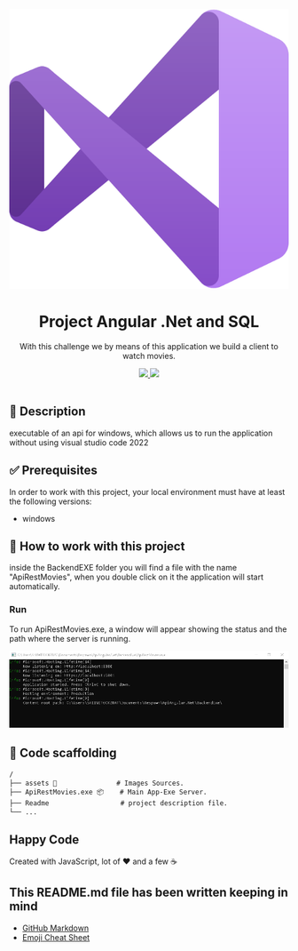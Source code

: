 <p align="center">
  <img src="./assets/pres.jpg" width="600" />
</p>
<h1 align="center">Project Angular .Net and SQL</h1>

<p align="center">With this challenge we by means of this application we build a client to watch movies.</p>

<p align="center">
  <a title="Twitter: Jose_leonardo" href="https://www.linkedin.com/in/jose-leonardo-poveda/">
    <img src="https://img.shields.io/badge/LinkedIn-0077B5?style=for-the-badge&logo=linkedin&logoColor=white">
  </a>  
  <a title="Github: Sponsors" href="https://github.com/shiwirockztar">
    <img src="https://img.shields.io/twitter/url?color=032f62&label=Github%20%40Shiwirockztar&logo=github&logoColor=FFFFFF&style=flat-square&url=https%3A%2F%2Fgithub.com%2Fsponsors%2FShiwirockztar">
  </a>
  <br />
  <br />
</p>

## 🔖 Description

executable of an api for windows, which allows us to run the application without using visual studio code 2022

## ✅ Prerequisites

In order to work with this project, your local environment must have at least the following versions:

- windows

## 📐 How to work with this project

inside the BackendEXE folder you will find a file with the name "ApiRestMovies", when you double click on it the application will start automatically.

### Run

To run ApiRestMovies.exe, a window will appear showing the status and the path where the server is running.

<img src="./assets/run.PNG"/>

## 📂 Code scaffolding

```any
/
├── assets 🌈               # Images Sources.
├── ApiRestMovies.exe 📦    # Main App-Exe Server.
├── Readme                  # project description file.
└── ...
```

## Happy Code

Created with JavaScript, lot of ❤️ and a few ☕️

## This README.md file has been written keeping in mind

- [GitHub Markdown](https://guides.github.com/features/mastering-markdown/)
- [Emoji Cheat Sheet](https://www.webfx.com/tools/emoji-cheat-sheet/)
